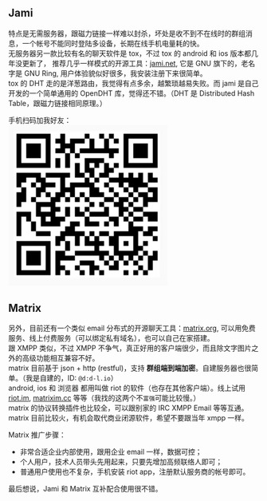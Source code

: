 ## Jami

特点是无需服务器，跟磁力链接一样难以封杀，坏处是收不到不在线时的群组消息，一个帐号不能同时登陆多设备，长期在线手机电量耗的快。  
无服务器另一款比较有名的聊天软件是 tox，不过 tox 的 android 和 ios 版本都几年没更新了，
推荐几乎一样模式的开源工具：<a href="https://jami.net">jami.net</a>, 它是 GNU 旗下的，老名字是 GNU Ring, 用户体验貌似好很多，我安装注册下来很简单。  
tox 的 DHT 走的是洋葱路由，我觉得有点多余，越繁琐越易失败。而 jami 是自己开发的一个简单通用的 OpenDHT 库，觉得还不错。（DHT 是 Distributed Hash Table，跟磁力链接相同原理。）  

手机扫码加我好友：  
<img src="jami.jpg" style="max-width:320px;">


## Matrix

另外，目前还有一个类似 email 分布式的开源聊天工具：<a href="https://matrix.org">matrix.org</a>, 可以用免费服务、线上付费服务（可以绑定私有域名），也可以自己在家搭建。  
跟 XMPP 类似，不过 XMPP 不争气，真正好用的客户端很少，而且除文字图片之外的高级功能相互兼容不好。  
matrix 目前基于 json + http (restful)，支持 **群组端到端加密**。自建服务器也很简单。（我是自建的，ID: `@d:d-l.io`）  
android, ios 和 浏览器 都用叫做 riot 的软件（也存在其他客户端）。线上试用 <a href="https://riot.im">riot.im</a>, <a href="https://matrixim.cc">matrixim.cc</a> 等等（我找的这两个不`富强`可能比较慢。）  
matrix 的协议转换插件也比较全，可以跟别家的 IRC XMPP Email 等等互通。  
matrix 目前比较火，有机会取代商业闭源软件，希望不要跟当年 xmpp 一样。  
  
Matrix 推广步骤：
 - 非常合适企业内部使用，跟用企业 email 一样，数据可控；
 - 个人用户，技术人员带头先用起来，只要先增加高频联络人即可；
 - 普通用户使用也不复杂，手机安装 riot app，注册默认服务商的帐号即可。

最后想说，Jami 和 Matrix 互补配合使用很不错。
